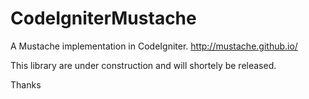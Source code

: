 # CodeIgniterMustache
A Mustache implementation in CodeIgniter.  http://mustache.github.io/

This library are under construction and will shortely be released.

Thanks

